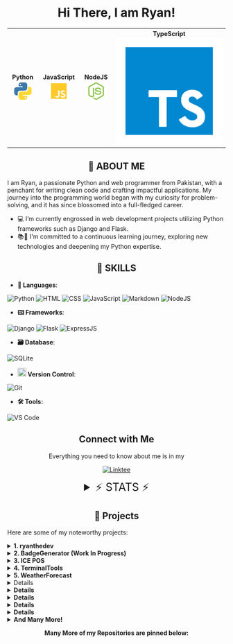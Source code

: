 <h1 align="center">Hi There, I am Ryan!</h1>

<table>
   <tr>
      <th>Python<img src="assets/python.svg" alt="Python"></th>
      <th>JavaScript<img src="./assets/javascript.svg" alt="JavaScript"></th>
      <th>NodeJS<img src="./assets/nodejs.svg"></th>
      <th>TypeScript<img src="./assets/typescript.svg"></th>
   </tr>
</table>

<h2 align="center">👤 ABOUT ME</h2>
<p>I am Ryan, a passionate Python and web programmer from Pakistan, with a penchant for writing clean code and crafting
   impactful applications. My journey into the programming world began with my curiosity for problem-solving, and it has
   since blossomed into a full-fledged career.</p>
<ul>
   <li>💻 I’m currently engrossed in web development projects utilizing Python frameworks such as Django and Flask.</li>
   <li>📚🐍 I'm committed to a continuous learning journey, exploring new technologies and deepening my Python
      expertise.</li>
</ul>
<h2 align="center">💼 SKILLS</h2>
<ul>
   <li><strong>💬 Languages</strong>:</li>
</ul>
<p>
   <img src="https://img.shields.io/badge/python-3670A0?style=for-the-badge&logo=python&logoColor=ffdd54" alt="Python">
   <img src="https://img.shields.io/badge/html5-%23E34F26.svg?style=for-the-badge&logo=html5&logoColor=white"
      alt="HTML">
   <img src="https://img.shields.io/badge/css3-%231572B6.svg?style=for-the-badge&logo=css3&logoColor=white" alt="CSS">
   <img
      src="https://img.shields.io/badge/javascript-%23323330.svg?style=for-the-badge&logo=javascript&logoColor=%23F7DF1E"
      alt="JavaScript">
   <img src="https://img.shields.io/badge/markdown-%23000000.svg?style=for-the-badge&logo=markdown&logoColor=white"
      alt="Markdown">
   <img src="https://img.shields.io/badge/nodejs-6DA55F?style=for-the-badge&logo=node.js&logoColor=white" alt="NodeJS">
</p>
<ul>
   <li><strong>🖽 Frameworks</strong>:</li>
</ul>
<p>
   <img src="https://img.shields.io/badge/django-%23092E20.svg?style=for-the-badge&logo=django&logoColor=white"
      alt="Django">
   <img src="https://img.shields.io/badge/flask-%23000.svg?style=for-the-badge&logo=flask&logoColor=white" alt="Flask">
   <img src="https://img.shields.io/badge/express.js-%23404d59.svg?style=for-the-badge&logo=express&logoColor=%2361DAFB"
      alt="ExpressJS">
</p>
<ul>
   <li><strong>🗃️ Database</strong>:</li>
</ul>
<p><img src="https://img.shields.io/badge/sqlite-%2307405e.svg?style=for-the-badge&logo=sqlite&logoColor=white"
      alt="SQLite"></p>
<ul>
   <li><strong><img height="20" width="20" src="https://github.githubassets.com/images/icons/emoji/octocat.png"> Version
         Control</strong>:</li>
</ul>
<p><img src="https://img.shields.io/badge/git-%23F05033.svg?style=for-the-badge&logo=git&logoColor=white" alt="Git"></p>
<ul>
   <li><strong>🛠️ Tools:</strong></li>
</ul>
<p>
   <img
      src="https://img.shields.io/badge/Visual%20Studio%20Code-0078d7.svg?style=for-the-badge&logo=visual-studio-code&logoColor=white&quote;"
      alt="VS Code">
</p>

<h2 align="center"> Connect with Me</h2>
<p align="center">Everything you need to know about me is in my

<p align="center"><a href="https://ryanthedev.vercel.app/links"><img
         src="https://img.shields.io/badge/linktree-1de9b6?style=for-the-badge&logo=linktree&logoColor=white"
         alt="Linktee"></a></p>
</p>
<details>
   <summary style="text-align: center; font-size: 25px">⚡ STATS ⚡</summary>
   <p align="center">
      <img src="./assets/header.svg">
      <img src="./assets/acti_comm.svg">
      <img src="./assets/repositories.svg">
      <img src="./assets/github-habits.svg">
      <img src="./assets/iso_calender.svg">
      <img src="./assets/achievements.svg">



      <hr>
      <img src="./assets/snek.svg">
   </p>
</details>
<h2 align="center">📂 Projects</h2>

Here are some of my noteworthy projects:

<details>
   <summary align="left"><strong>1. ryanthedev</strong></summary>
   <ul>
      <li>Description: My own personal website which consists of APIs, My Linktree, Portfolio/Profile, etc</li>
      <li>GitHub Repository: <a href=https://github.com/RyanBaig/ryanthedev>Link</a></li>
      <li>Live Demo: <a href=https://ryanthedev.vercel.app>Link</a></li>
   </ul>
</details>

<details>
   <summary align="left"><strong>2. BadgeGenerator (Work In Progress)</strong></summary>
   <ul>
      <li>Description: An Easy-to-use generator/customizer for information/custon badges for your <a
            href="badge-generator.ryanbaig.vercel.app/profile_badges">Profile</a>, <a
            href="https://badge-generator.ryanbaig.vercel.app/generate/custom">Custom</a>, or GitHub/any platform
         including <a href="https://crates.io">crates.io</a>, <a href="https://npmjs.com">NPM</a> and <a
            href="https://pypi.org">PyPi</a> and many more coming soon! Badges are generated from <a
            href="https://badgers.space">badgers.space</a> & <a href="https://shields.io">shields.io</a>. Fun Fact: My
         <strong>BIGGEST</strong> web project YET!
      </li>
      <li>GitHub Repository: <a href=https://github.com/RyanBaig/BadgeGenerator>Link</a></li>
      <li>Live Demo: <a href=https://badge-generator.ryanbaig.vercel.app>Link</a></li>
   </ul>
</details>

<details>
   <summary align="left"><strong>3. ICE POS</strong></summary>
   <ul>
      <li>Description: A Point of Sale (POS) software tailored for my father's courier business. Fun Fact: My
         <strong>BIGGEST</strong> Python project YET!
      </li>
      <li>Repository Link: <a href=https://github.com/RyanBaig/ICEPOS>Github Repository</a></li>
      <li>Screenshots: <a href=https://github.com/RyanBaig/ICEPOS/blob/master/README.md#screenshots>Link</a></li>
   </ul>
</details>

<details>
   <summary align="left"><strong>4. TerminalTools</strong></summary>
   <ul>
      <li>Description: Terminal Tools is a versatile Python project designed to empower developers and users with a
         collection of command-line utilities. From file management to database handling and web scraping, this toolbox
         simplifies everyday tasks, enhancing productivity and efficiency in the world of backend development. Explore
         the diverse modules within TerminalTools!</li>
      <li>GitHub Repository: <a href=https://github.com/RyanBaig/TerminalTools>Link</a></li>
      <li>Documentation: <a href=https://terminaltools-docs.ryanbaig.vercel.app>Link</a></li>
   </ul>
</details>

<details>
   <summary align="left"><strong>5. WeatherForecast</strong></summary>
   <ul>
      <li>Description: A weather forecast application utilizing the <a href=https://weatherapi.com>WeatherAPI.com's</a>
         API. Provides weather forecasts for capital cities by inputting either a <strong>City</strong> or
         <strong>Country</strong> name.
      </li>
      <li>Repository Link: <a href=https://github.com/RyanBaig/WeatherForecast>Github Repository</a></li>
      <li>Screenshots: <a href=https://github.com/RyanBaig/WeatherForecast/blob/master/screenshots.JPG>Link</a< /li>
   </ul>

</details>
<details>
   <summary align="left"><strong>6. Auto-Organizer<strong></summary>
   <ul>
      <li>Description: Swiftly organizes any directory in mere seconds!</li>
      <li>Repository Link: <a href=https://github.com/RyanBaig/Auto-Organizer>Github Repository</a></li>
      <li>Executable: <a href=https://github.com/RyanBaig/Auto-Organizer/blob/main/dist/EXE/EXE/main.exe>Link</a< /li>
   </ul>

</details>

<details>
   <summary align="left"><strong>7. Password Manager</strong></summary>
   <ul>
      <li>Description: A secure Password Manager.</li>
      <li>Repository Link: <a href=https://github.com/RyanBaig/Password-Manager>Github Repository</a></li>
      <li>Executable: <a href=https://github.com/RyanBaig/Password-Manager/blob/main/dist/main.exe>Link</a< /li>
   </ul>

</details>

<details>
   <summary align="left"><strong>8. Clock</strong></summary>
   <ul>
      <li>Description: A comprehensive Clock Application featuring functionalities like alarms, a stopwatch, and a
         timer.</li>
      <li>Repository Link: <a href=https://github.com/RyanBaig/Clock>Github Repository</a></li>
      <li>Screenshots: <a href=https://github.com/RyanBaig/Clock#screenshots>Link</a></li>
      <li>Executable: <a href=https://github.com/RyanBaig/Clock/blob/main/dist/clock.exe>Link</a< /li>
   </ul>

</details>

<details>
   <summary align="left"><strong>9. Rock Paper Scissors</strong></summary>
   <ul>
      <li>Description:A simple yet engaging Rock-Paper-Scissors game with an AI opponent.</li>
      <li>Repository Link: <a href=https://github.com/RyanBaig/Rock-Paper-Scissors>Github Repository</a></li>
      <li>Screenshots: <a href="https://github.com/RyanBaig/Rock-Paper-Scissors#screenshots">Link</a></li>
      <li>Executable: <a
            href=https://github.com/RyanBaig/Rock-Paper-Scissors/blob/main/dist/Rock%20Paper%20Scissors.exe>Link</a<
               /li>
   </ul>

</details>

<details>
   <summary align="left"><strong>10. Discordia Discord Bot</strong></summary>
   <ul>
      <li>Description: A simple Discord bot I made for a Discord server named <a
            href=https://rg5373429.wixsite.com/discordia>Discordia.</a></li>
      <li>Replit Link: <a href=https://replit.com/@RyanBaig/Discordia-Bot#index.js>Replit Project</a></li>
      <li>Technologies Used: <a href=https://discord.js.org />Discord.js v12, </a><a
            href=https://discord.js.org />Express.js, </a>and <a href=https://github.com/xixi52/discord-canvas#readme>
            Discord-canvas.</a></li>
   </ul>
</details>

<details>
   <summary align="left"><strong>And Many More!</strong></summary>
   <ul>
      <li>Visit My <a href=codepen.io/Ryan-Baig>CodePen, </a><a href=replit.com/@RyanBaig>Replit </a>or <a
            href=https://github.com/RyanGamingYT?tab=repositories>My Repositories. </a></li>
   </ul>
</details>

<p align="center">Many More of my Repositories are pinned below:</p>